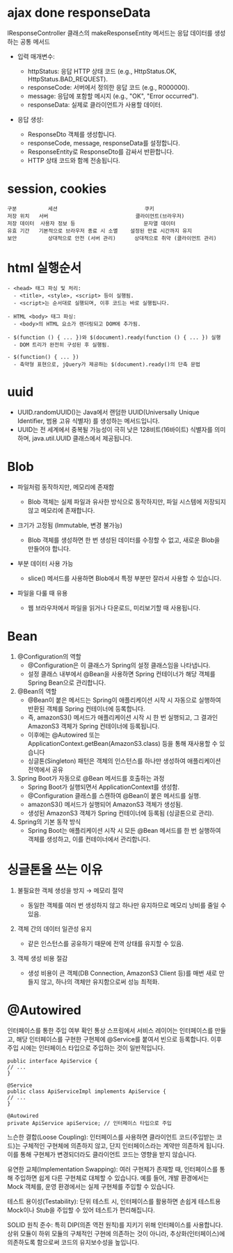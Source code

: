 # ajax done responseData
IResponseController 클래스의 makeResponseEntity 메서드는 응답 데이터를 생성하는 공통 메서드

- 입력 매개변수:
    - httpStatus: 응답 HTTP 상태 코드 (e.g., HttpStatus.OK, HttpStatus.BAD_REQUEST).
    - responseCode: 서버에서 정의한 응답 코드 (e.g., R000000).
    - message: 응답에 포함할 메시지 (e.g., "OK", "Error occurred").
    - responseData: 실제로 클라이언트가 사용할 데이터.

- 응답 생성:
  - ResponseDto 객체를 생성합니다.
  - responseCode, message, responseData를 설정합니다.
  - ResponseEntity로 ResponseDto를 감싸서 반환합니다.
  - HTTP 상태 코드와 함께 전송됩니다.


# session, cookies
```
구분	        세션	                          쿠키
저장 위치	서버	                          클라이언트(브라우저)
저장 데이터	사용자 정보 등	                  문자열 데이터
유효 기간	기본적으로 브라우저 종료 시 소멸	  설정된 만료 시간까지 유지
보안	        상대적으로 안전 (서버 관리)	  상대적으로 취약 (클라이언트 관리)
```


# html 실행순서
```
- <head> 태그 파싱 및 처리:
  - <title>, <style>, <script> 등이 실행됨.
  - <script>는 순서대로 실행되며, 이후 코드는 바로 실행됩니다.

- HTML <body> 태그 파싱:
  - <body>의 HTML 요소가 렌더링되고 DOM에 추가됨.

- $(function () { ... })와 $(document).ready(function () { ... }) 실행
  - DOM 트리가 완전히 구성된 후 실행됨.

- $(function() { ... })
  - 축약형 표현으로, jQuery가 제공하는 $(document).ready()의 단축 문법
```

# uuid
- UUID.randomUUID()는 Java에서 랜덤한 UUID(Universally Unique Identifier, 범용 고유 식별자) 를 생성하는 메서드입니다.
- UUID는 전 세계에서 중복될 가능성이 극히 낮은 128비트(16바이트) 식별자를 의미하며, java.util.UUID 클래스에서 제공됩니다.

# Blob
- 파일처럼 동작하지만, 메모리에 존재함
  - Blob 객체는 실제 파일과 유사한 방식으로 동작하지만, 파일 시스템에 저장되지 않고 메모리에 존재합니다.

- 크기가 고정됨 (Immutable, 변경 불가능)
  - Blob 객체를 생성하면 한 번 생성된 데이터를 수정할 수 없고, 새로운 Blob을 만들어야 합니다.

- 부분 데이터 사용 가능
  - slice() 메서드를 사용하면 Blob에서 특정 부분만 잘라서 사용할 수 있습니다.

- 파일을 다룰 때 유용
  - 웹 브라우저에서 파일을 읽거나 다운로드, 미리보기할 때 사용됩니다.


# Bean
1. @Configuration의 역할
   - @Configuration은 이 클래스가 Spring의 설정 클래스임을 나타냅니다.
   -  설정 클래스 내부에서 @Bean을 사용하면 Spring 컨테이너가 해당 객체를 Spring Bean으로 관리합니다.
2. @Bean의 역할
   - @Bean이 붙은 메서드는 Spring이 애플리케이션 시작 시 자동으로 실행하여 반환된 객체를 Spring 컨테이너에 등록합니다.
   -  즉, amazonS3() 메서드가 애플리케이션 시작 시 한 번 실행되고, 그 결과인 AmazonS3 객체가 Spring 컨테이너에 등록됩니다.
   -  이후에는 @Autowired 또는 ApplicationContext.getBean(AmazonS3.class) 등을 통해 재사용할 수 있습니다
   - 싱글톤(Singleton) 패턴은 객체의 인스턴스를 하나만 생성하여 애플리케이션 전역에서 공유
3. Spring Boot가 자동으로 @Bean 메서드를 호출하는 과정
   - Spring Boot가 실행되면서 ApplicationContext를 생성함.
   - @Configuration 클래스를 스캔하여 @Bean이 붙은 메서드를 실행.
   - amazonS3() 메서드가 실행되어 AmazonS3 객체가 생성됨.
   - 생성된 AmazonS3 객체가 Spring 컨테이너에 등록됨 (싱글톤으로 관리).
4. Spring의 기본 동작 방식
   - Spring Boot는 애플리케이션 시작 시 모든 @Bean 메서드를 한 번 실행하여 객체를 생성하고, 이를 컨테이너에서 관리합니다.
    
  

# 싱글톤을 쓰는 이유
1. 불필요한 객체 생성을 방지 → 메모리 절약
   - 동일한 객체를 여러 번 생성하지 않고 하나만 유지하므로 메모리 낭비를 줄일 수 있음.

2. 객체 간의 데이터 일관성 유지
   - 같은 인스턴스를 공유하기 때문에 전역 상태를 유지할 수 있음.

3. 객체 생성 비용 절감
   - 생성 비용이 큰 객체(DB Connection, AmazonS3 Client 등)를 매번 새로 만들지 않고, 하나의 객체만 유지함으로써 성능 최적화.


# @Autowired
인터페이스를 통한 주입 여부 확인
통상 스프링에서 서비스 레이어는 인터페이스를 만들고, 해당 인터페이스를 구현한 구현체에 @Service를 붙여서 빈으로 등록합니다.
이후 주입 시에는 인터페이스 타입으로 주입하는 것이 일반적입니다.

```
public interface ApiService {
// ...
}

@Service
public class ApiServiceImpl implements ApiService {
// ...
}

@Autowired
private ApiService apiService; // 인터페이스 타입으로 주입
```

느슨한 결합(Loose Coupling):
인터페이스를 사용하면 클라이언트 코드(주입받는 코드)는 구체적인 구현체에 의존하지 않고, 단지 인터페이스라는 계약만 의존하게 됩니다. 이를 통해 구현체가 변경되더라도 클라이언트 코드는 영향을 받지 않습니다.

유연한 교체(Implementation Swapping):
여러 구현체가 존재할 때, 인터페이스를 통해 주입하면 쉽게 다른 구현체로 대체할 수 있습니다. 예를 들어, 개발 환경에서는 Mock 객체를, 운영 환경에서는 실제 구현체를 주입할 수 있습니다.

테스트 용이성(Testability):
단위 테스트 시, 인터페이스를 활용하면 손쉽게 테스트용 Mock이나 Stub을 주입할 수 있어 테스트가 편리해집니다.

SOLID 원칙 준수:
특히 DIP(의존 역전 원칙)를 지키기 위해 인터페이스를 사용합니다. 상위 모듈이 하위 모듈의 구체적인 구현에 의존하는 것이 아니라, 추상화(인터페이스)에 의존하도록 함으로써 코드의 유지보수성을 높입니다.